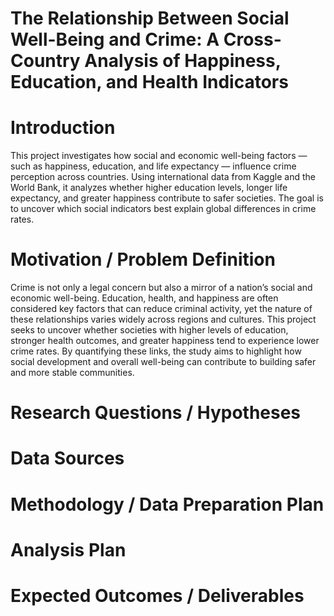 # The Relationship Between Social Well-Being and Crime: A Cross-Country Analysis of Happiness, Education, and Health Indicators

# Introduction
This project investigates how social and economic well-being factors — such as happiness, education, and life expectancy — influence crime perception across countries. Using international data from Kaggle and the World Bank, it analyzes whether higher education levels, longer life expectancy, and greater happiness contribute to safer societies. The goal is to uncover which social indicators best explain global differences in crime rates.
# Motivation / Problem Definition
Crime is not only a legal concern but also a mirror of a nation’s social and economic well-being. Education, health, and happiness are often considered key factors that can reduce criminal activity, yet the nature of these relationships varies widely across regions and cultures. This project seeks to uncover whether societies with higher levels of education, stronger health outcomes, and greater happiness tend to experience lower crime rates. By quantifying these links, the study aims to highlight how social development and overall well-being can contribute to building safer and more stable communities.
# Research Questions / Hypotheses
# Data Sources
# Methodology / Data Preparation Plan
# Analysis Plan
# Expected Outcomes / Deliverables
